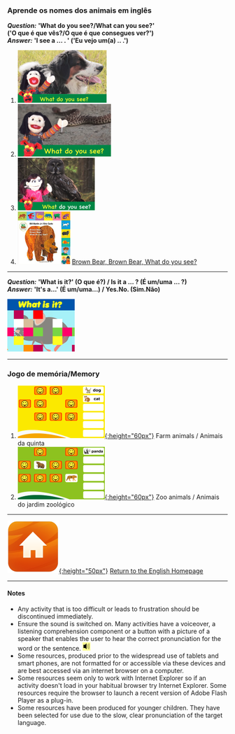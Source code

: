 ### Aprende os nomes dos animais em inglês   

***Question:*** **'What do you see?/What can you see?'**  
**('O que é que vês?/O que é que consegues ver?')**  
***Answer:*** **'I see a ... . ' ('Eu vejo um(a) .. .')**

1. [![dews1](/images/dews1.png)](https://www.youtube.com/watch?v=MCjhynvMunE)
2. [![dews2](/images/dews2.png)](https://www.youtube.com/watch?v=p5qwOxlvyhk)
3. [![dews3](/images/dews3.png)](https://www.youtube.com/watch?v=xQTlPD4ey-4)
4. [![bbbm](/images/bbbm.PNG)](https://www.youtube.com/watch?v=pdHCYgO9zh8) [Brown Bear, Brown Bear, What do you see?](https://www.youtube.com/watch?v=pdHCYgO9zh8)

***

***Question:*** **'What is it?' (O que é?) / Is it a ... ? (É um/uma ... ?)**  
***Answer:*** **'It's a...' (É um/uma...) / Yes.No. (Sim.Não)**

[![fkea](/images/fkea.png)](https://www.youtube.com/watch?v=D_sdGxUxz_4)

***

### Jogo de memória/Memory
1. [![anme](/images/anme.PNG){:height="60px"}](https://www.eslgamesplus.com/farm-domestic-animals-vocabulary-esl-memory-game/) Farm animals / Animais da quinta  
2. [![anme2](/images/anme2.PNG){:height="60px"}](https://www.eslgamesplus.com/zoo-animals-esl-vocabulary-memory-game/) Zoo animals / Animais do jardim zoológico  

***
[![home](/images/home.png){:height="50px"}](https://english-homework.github.io/KidooLand) [Return to the English Homepage](https://english-homework.github.io/KidooLand)

***
#### Notes
* Any activity that is too difficult or leads to frustration should be discontinued immediately.
* Ensure the sound is switched on. Many activities have a voiceover, a listening comprehension component or a button with a picture of a speaker that enables the user to hear the correct pronunciation for the word or the sentence. ![spkr2](/images/spkr2.PNG)
* Some resources, produced prior to the widespread use of tablets and smart phones, are not formatted for or accessible via these devices and are best accessed via an internet browser on a computer.
* Some resources seem only to work with Internet Explorer so if an activity doesn't load in your habitual browser try Internet Explorer. Some resources require the browser to launch a recent version of Adobe Flash Player as a plug-in.
* Some resources have been produced for younger children. They have been selected for use due to the slow, clear pronunciation of the target language.
